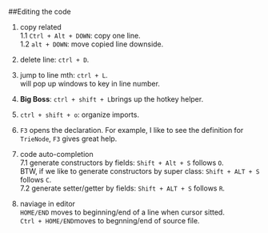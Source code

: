 ##Editing the code  
1. copy related  
1.1 `Ctrl + Alt + DOWN`: copy one line.   
1.2 `alt + DOWN`: move copied line downside.  

2. delete line: `ctrl + D`.   

3. jump to line mth: `ctrl + L`.  
   will pop up windows to key in line number.   
   
4. **Big Boss**: `ctrl + shift + L`brings up the hotkey helper.  

5. `ctrl + shift + o`: organize imports. 

6. `F3` opens the declaration. 
For example, I like to see the definition for `TrieNode`, `F3` gives great help.  

7. code auto-completion    
7.1 generate constructors by fields: 
`Shift + Alt + S` follows `O`.  
BTW, if we like to generate constructors by super class: 
`Shift + ALT + S` follows `C`.    
7.2 generate setter/getter by fields: 
`Shift + ALT + S` follows `R`.  

8. naviage in editor  
`HOME/END` moves to beginning/end of a line when cursor sitted.   
`Ctrl + HOME/END`moves to begnning/end of source file. 



